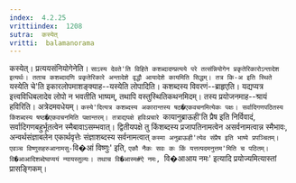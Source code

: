 ```yaml
---
index:  4.2.25
vrittiindex:  1208
sutra:  कस्येत्
vritti:  balamanorama 
---
```


कस्येत्। प्रत्ययसंनियोगेनेति। `साऽस्य देवते'ति विहिते कशब्दादण्प्रत्यये परे तत्संन्नियोगेन प्रकृतेरिकारोऽन्तादेश इत्यर्थः। तताच कशब्दादणि प्रकृतेरिकारे अन्तादेशे वृद्धौ आयादेशे कायमिति सिद्धम्। तत्र कि-अ इति स्थिते `यस्येति चे'ति इकारलोपमाशङ्क्याह--यस्येति लोपादिति। कशब्दस्य विवरणं--ब्राहृएति। यद्यप्यत्र इत्त्वविधिबलादेव लोपो न भवतीति भाष्यम्, तथापि वस्तुस्थितिकथनमिदम्। तस्य प्रयोजनमाह--श्रायं हविरिति। अत्रेदमवधेयम्। `कस्ये'दित्यत्र कशब्दस्य अकारान्तस्य षठ�एकवचनमित्येकः पक्षः। सर्वादिगणपठितस्य किंशब्दस्य षष्ठ�एकवचनमिति पक्षान्तरम्। तत्राद्यपक्षे हविःप्रचारे `कायानुब्राऊही'ति प्रैष इति निर्विवादं, सर्वादिगणबहुर्भूतत्वेन स्मैबावाऽसम्भवात्। द्वितीयपक्षे तु किंशब्दस्य प्रजापतिनामत्वेन असर्वनामत्वान्न स्मैभावः, अन्वर्थसंज्ञाबलेन एकार्थवृत्तेः संज्ञाशब्दस्य सर्वनामत्वात् `कस्मा अनुब्राऊही'त्येव संप्रैष इति भाष्ये प्रपञ्चितम्। एवञ्च विष्णुसहरुआनामसु-`वि�आं विष्णुः' इति, `एकौ नैकः सवः कः किं यत्तत्पदमनुत्तम'मिति च पठितम्। वि�आआदिशब्देष्वप्ययं न्यायस्तुल्यः। तथाच वि�आस्म#ऐ नमः, `वि�आआय नमः' इत्यादि प्रयोज्यमित्यास्तां प्रासङ्गिकम्। 

